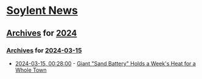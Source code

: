 # [Soylent News](../../../README.md)

## [Archives](../../index.md) for [2024](../index.md)

### [Archives](../../index.md) for [2024-03-15](index.md)

* [2024-03-15, 00:28:00](https://soylentnews.org/article.pl?sid=24/03/13/1452255&from=rss) - [Giant \"Sand Battery\" Holds a Week's Heat for a Whole Town](https://soylentnews.org/article.pl?sid=24/03/13/1452255&from=rss)
